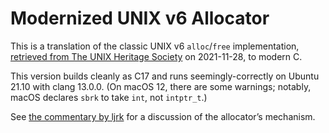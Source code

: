 # Modernized UNIX v6 Allocator

This is a translation of the classic UNIX v6 `alloc`/`free` implementation,
[retrieved from The UNIX Heritage
Society](https://minnie.tuhs.org/cgi-bin/utree.pl?file=V6/usr/source/iolib/alloc.c)
on 2021-11-28, to modern C.

This version builds cleanly as C17 and runs seemingly-correctly on Ubuntu 21.10
with clang 13.0.0. (On macOS 12, there are some warnings; notably, macOS
declares `sbrk` to take `int`, not `intptr_t`.)

See [the commentary by ljrk](https://ljrk.codeberg.page/unixv6-alloc.html) for
a discussion of the allocator’s mechanism.

